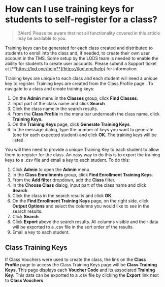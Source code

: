 # How can I use training keys for students to self-register for a class?

> [!Alert] Please be aware that not all functionality covered in this article may be available to you.

Training keys can be generated for each class created and distributed to students to enroll into the class and, if needed, to create their own user account in the TMS. Some setup by the LODS team is needed to enable the ability for students to create user accounts. Please submit a Support ticket at [**https://lod.one/help**](https://lod.one/help) for information.

Training keys are unique to each class and each student will need a unique key to register. Training keys are created from the Class Profile page . To navigate to a class and create training keys:
1. On the **Admin** menu in the **Classes** group, click **Find Classes**. 
1. Input part of the class name and click **Search**
1. Click the class name in the search results. 
1. From the **Class Profile** in the menu bar underneath the class name, click **Training Keys**.
1. On the **Training Keys** page, click **Generate Training Keys**.
1. In the message dialog, type the number of keys you want to generate (one for each expected student) and click **OK**. The training keys will be listed. 

You will then need to provide a unique Training Key to each student to allow them to register for the class. An easy way to do this is to export the training keys to a .csv file and email a key to each student. To do this:
1. Click **Admin** to open the **Admin** menu.
1. In the **Class Enrollments** group, click **Find Enrollment Training Keys**.
1. From the **Add filter** dropdown, add the **Class** filter.
1. In the **Choose Class** dialog, input part of the class name and click **Search**.
1. Click the class in the search results and click **OK**.
1. On the **Find Enrollment Training Keys** page, on the right side, click **Output Options** and select the columns you would like to see in the search results.
1. Click **Search**.
1. Click **Export** above the search results. All columns visible and their data will be exported to a .csv file in the sort order of the results.
1. Email a key to each student.

## Class Training Keys
If Class Vouchers were used to create the class, the link on the **Class Profile** page to access the Class Training Keys page will be **Class Training Keys**. This page displays each **Voucher Code** and its associated **Training Key**. This data can be exported to a .csv file by clicking the **Export** link next to **Class Vouchers**
